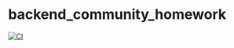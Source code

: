 # backend_community_homework

[![CI](https://github.com/anatoly-kor/hw02_community-1/actions/workflows/python-app.yml/badge.svg?branch=master&event=pull_request)](https://github.com/anatoly-kor/hw02_community-1/actions/workflows/python-app.yml)
